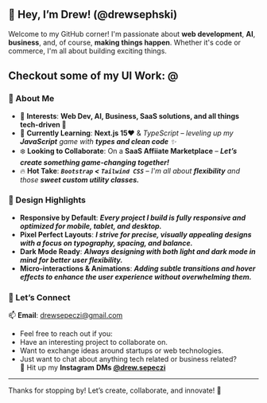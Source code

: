 ## 👋 Hey, I’m Drew! (@drewsephski)
Welcome to my GitHub corner! I'm passionate about **web development**, **AI**, **business**, and, of course, **making things happen**. Whether it's code or commerce, I'm all about building exciting things.
## Checkout some of my UI Work: @

### 🌟 About Me
- 👀 **Interests**: **Web Dev, AI, Business, SaaS solutions, and all things tech-driven 🚀**
- 🌱 **Currently Learning**: ****Next.js 15♥**** & *TypeScript – leveling up my **JavaScript** game with **types and clean code** ✨*
- ❄️ **Looking to Collaborate**: On a **SaaS Affiiate Marketplace** – ***Let’s create something game-changing together!***
- 🔥 **Hot Take**: ***`Bootstrap` < `Tailwind CSS`*** – *I'm all about **flexibility** and those **sweet custom utility classes.***

### 🎨 Design Highlights
- **Responsive by Default**: ***Every project I build is fully responsive and optimized for mobile, tablet, and desktop.***
- **Pixel Perfect Layouts**: ***I strive for precise, visually appealing designs with a focus on typography, spacing, and balance.***
- **Dark Mode Ready**: ***Always designing with both light and dark mode in mind for better user flexibility.***
- **Micro-interactions & Animations**: ***Adding subtle transitions and hover effects to enhance the user experience without overwhelming them.***

### 🤝 Let’s Connect
📫 **Email**: drewsepeczi@gmail.com
- Feel free to reach out if you:
- Have an interesting project to collaborate on.
- Want to exchange ideas around startups or web technologies.
- Just want to chat about anything tech related or business related?  
📸 Hit up my **Instagram**  **DMs [@drew.sepeczi](https://www.instagram.com/drew.sepeczi/)**


---

Thanks for stopping by! Let’s create, collaborate, and innovate! 🚀

